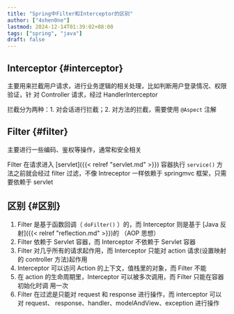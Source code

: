 ```yaml
---
title: "Spring中Filter和Interceptor的区别"
author: ["4shen0ne"]
lastmod: 2024-12-14T01:39:02+08:00
tags: ["spring", "java"]
draft: false
---
```


## Interceptor {#interceptor}

主要用来拦截用户请求，进行业务逻辑的相关处理，比如判断用户登录情况、权限验证，针
对 Controller 请求，经过 HandlerInterceptor

拦截分为两种：1. 对会话进行拦截；2. 对方法的拦截，需要使用 `@Aspect` 注解


## Filter {#filter}

主要进行一些编码、鉴权等操作，通常和安全相关

Filter 在请求进入 [servlet]({{< relref "servlet.md" >}}) 容器执行 `service()` 方法之前就会经过 filter 过滤，不像
Intreceptor 一样依赖于 springmvc 框架，只需要依赖于 servlet


## 区别 {#区别}

1.  Filter 是基于函数回调（ `doFilter()` ）的，而 Interceptor 则是基于 [Java 反射]({{< relref "reflection.md" >}})的
    （AOP 思想）
2.  Filter 依赖于 Servlet 容器，而 Interceptor 不依赖于 Servlet 容器
3.  Filter 对几乎所有的请求起作用，而 Interceptor 只能对 action 请求(设置映射的
    controller 方法)起作用
4.  Interceptor 可以访问 Action 的上下文，值栈里的对象，而 Filter 不能
5.  在 action 的生命周期里，Interceptor 可以被多次调用，而 Filter 只能在容器初始化时调
    用一次
6.  Filter 在过滤是只能对 request 和 response 进行操作，而 interceptor 可以对 request、
    response、handler、modelAndView、exception 进行操作
